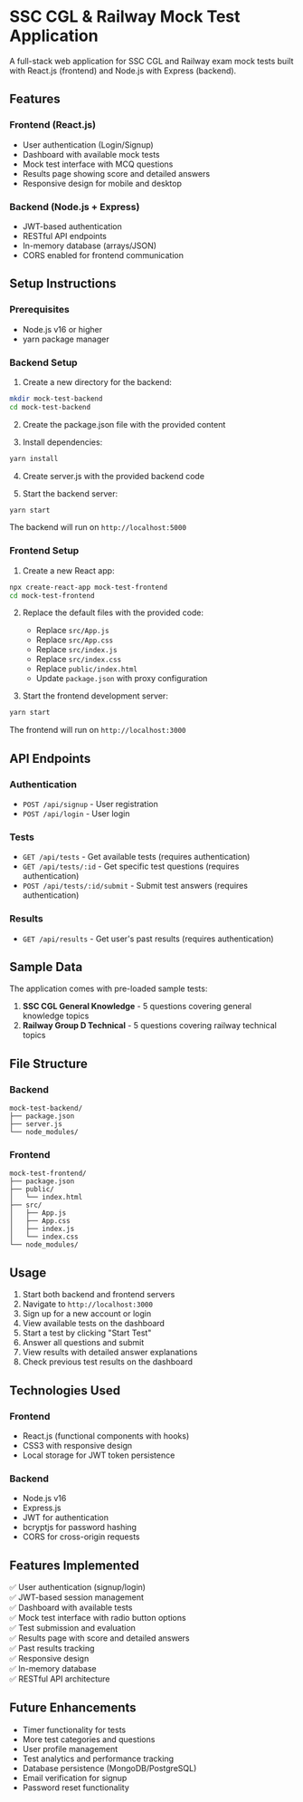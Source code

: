 # SSC CGL & Railway Mock Test Application

A full-stack web application for SSC CGL and Railway exam mock tests built with React.js (frontend) and Node.js with Express (backend).

## Features

### Frontend (React.js)
- User authentication (Login/Signup)
- Dashboard with available mock tests
- Mock test interface with MCQ questions
- Results page showing score and detailed answers
- Responsive design for mobile and desktop

### Backend (Node.js + Express)
- JWT-based authentication
- RESTful API endpoints
- In-memory database (arrays/JSON)
- CORS enabled for frontend communication

## Setup Instructions

### Prerequisites
- Node.js v16 or higher
- yarn package manager

### Backend Setup

1. Create a new directory for the backend:
```bash
mkdir mock-test-backend
cd mock-test-backend
```

2. Create the package.json file with the provided content

3. Install dependencies:
```bash
yarn install
```

4. Create server.js with the provided backend code

5. Start the backend server:
```bash
yarn start
```

The backend will run on `http://localhost:5000`

### Frontend Setup

1. Create a new React app:
```bash
npx create-react-app mock-test-frontend
cd mock-test-frontend
```

2. Replace the default files with the provided code:
   - Replace `src/App.js`
   - Replace `src/App.css`
   - Replace `src/index.js`
   - Replace `src/index.css`
   - Replace `public/index.html`
   - Update `package.json` with proxy configuration

3. Start the frontend development server:
```bash
yarn start
```

The frontend will run on `http://localhost:3000`

## API Endpoints

### Authentication
- `POST /api/signup` - User registration
- `POST /api/login` - User login

### Tests
- `GET /api/tests` - Get available tests (requires authentication)
- `GET /api/tests/:id` - Get specific test questions (requires authentication)
- `POST /api/tests/:id/submit` - Submit test answers (requires authentication)

### Results
- `GET /api/results` - Get user's past results (requires authentication)

## Sample Data

The application comes with pre-loaded sample tests:

1. **SSC CGL General Knowledge** - 5 questions covering general knowledge topics
2. **Railway Group D Technical** - 5 questions covering railway technical topics

## File Structure

### Backend
```
mock-test-backend/
├── package.json
├── server.js
└── node_modules/
```

### Frontend
```
mock-test-frontend/
├── package.json
├── public/
│   └── index.html
├── src/
│   ├── App.js
│   ├── App.css
│   ├── index.js
│   └── index.css
└── node_modules/
```

## Usage

1. Start both backend and frontend servers
2. Navigate to `http://localhost:3000`
3. Sign up for a new account or login
4. View available tests on the dashboard
5. Start a test by clicking "Start Test"
6. Answer all questions and submit
7. View results with detailed answer explanations
8. Check previous test results on the dashboard

## Technologies Used

### Frontend
- React.js (functional components with hooks)
- CSS3 with responsive design
- Local storage for JWT token persistence

### Backend
- Node.js v16
- Express.js
- JWT for authentication
- bcryptjs for password hashing
- CORS for cross-origin requests

## Features Implemented

✅ User authentication (signup/login)  
✅ JWT-based session management  
✅ Dashboard with available tests  
✅ Mock test interface with radio button options  
✅ Test submission and evaluation  
✅ Results page with score and detailed answers  
✅ Past results tracking  
✅ Responsive design  
✅ In-memory database  
✅ RESTful API architecture  

## Future Enhancements

- Timer functionality for tests
- More test categories and questions
- User profile management
- Test analytics and performance tracking
- Database persistence (MongoDB/PostgreSQL)
- Email verification for signup
- Password reset functionality